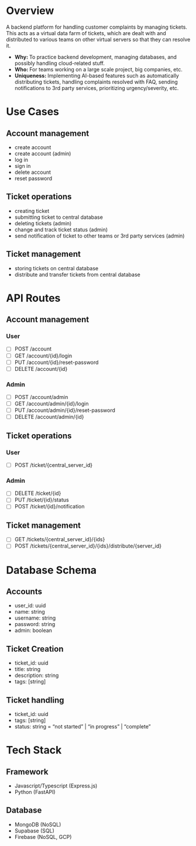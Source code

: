 # Overview
A backend platform for handling customer complaints by managing tickets. This acts as a virtual data farm of tickets, which are dealt with and distributed to various teams on other virtual servers so that they can resolve it.
- <b>Why: </b> To practice backend development, managing databases, and possibly handling cloud-related stuff.
- <b>Who: </b> For teams working on a large scale project, big companies, etc.
- <b>Uniqueness: </b> Implementing AI-based features such as automatically distributing tickets, handling complaints resolved with FAQ, sending notifications to 3rd party services, prioritizing urgency/severity, etc.

# Use Cases
## Account management
- create account
- create account (admin)
- log in
- sign in
- delete account
- reset password

## Ticket operations
- creating ticket
- submitting ticket to central database
- deleting tickets (admin)
- change and track ticket status (admin)
- send notification of ticket to other teams or 3rd party services (admin)

## Ticket management
- storing tickets on central database
- distribute and transfer tickets from central database

# API Routes
## Account management
### User
- [ ] POST /account
- [ ] GET /account/{id}/login
- [ ] PUT /account/{id}/reset-password
- [ ] DELETE /account/{id}
### Admin
- [ ] POST /account/admin
- [ ] GET /account/admin/{id}/login
- [ ] PUT /account/admin/{id}/reset-password
- [ ] DELETE /account/admin/{id}

## Ticket operations
### User
- [ ] POST /ticket/{central_server_id}

### Admin
- [ ] DELETE /ticket/{id}
- [ ] PUT /ticket/{id}/status
- [ ] POST /ticket/{id}/notification

## Ticket management
- [ ] GET /tickets/{central_server_id}/{ids}
- [ ] POST /tickets/{central_server_id}/{ids}/distribute/{server_id}

# Database Schema
## Accounts
- user_id: uuid
- name: string
- username: string
- password: string
- admin: boolean

## Ticket Creation
- ticket_id: uuid
- title: string
- description: string
- tags: [string]

## Ticket handling
- ticket_id: uuid
- tags: [string]
- status: string = “not started” | “in progress” | “complete”

# Tech Stack
## Framework
- Javascript/Typescript (Express.js)
- Python (FastAPI)
## Database
- MongoDB (NoSQL)
- Supabase (SQL)
- Firebase (NoSQL, GCP)